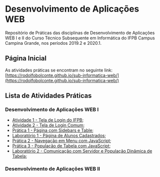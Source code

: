 # Desenvolvimento de Aplicações WEB
Repositório de Práticas das disciplinas de Desenvolvimento de Aplicações WEB I e II do Curso Técnico Subsequente em Informática do IFPB Campus Campina Grande, nos períodos 2019.2 e 2020.1.
## Página Inicial
As atividades práticas se encontram no seguinte link: [https://rodolfobolconte.github.io/sub-informatica-web/](https://rodolfobolconte.github.io/sub-informatica-web/)
## Lista de Atividades Práticas
### Desenvolvimento de Aplicações WEB I
* [Atividade 1 - Tela de Login do IFPB](https://rodolfobolconte.github.io/sub-informatica-web/atividade1/index.html);
* [Atividade 2 - Tela de Login Comum](https://rodolfobolconte.github.io/sub-informatica-web/atividade2/index.html);
* [Prática 1 - Página com Sidebars e Table](https://rodolfobolconte.github.io/sub-informatica-web/pratica1/index.html);
* [Laboratório 1 - Página de Alunos Cadastrados](https://rodolfobolconte.github.io/sub-informatica-web/laboratorio1/index.html);
* [Prática 2 - Navegação em Menu com JavaScript](https://rodolfobolconte.github.io/sub-informatica-web/pratica2/index.html);
* [Prática 3 - População de Tabela com JavaScript](https://rodolfobolconte.github.io/sub-informatica-web/pratica3/index.html);
* [Laboratório 2 - Comunicação com Servidor e População Dinâmica de Tabela](https://rodolfobolconte.github.io/sub-informatica-web/laboratorio2/index.html);

### Desenvolvimento de Aplicações WEB II